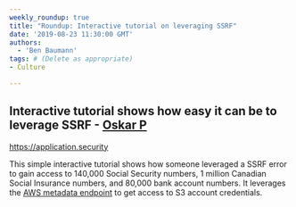```yaml
---
weekly_roundup: true
title: "Roundup: Interactive tutorial on leveraging SSRF"
date: '2019-08-23 11:30:00 GMT'
authors:
  - 'Ben Baumann'
tags: # (Delete as appropriate)
- Culture

---
```


## Interactive tutorial shows how easy it can be to leverage SSRF - [Oskar P](/people#oskar-pearson)

https://application.security

This simple interactive tutorial shows how someone leveraged a SSRF error to gain access to 140,000 Social Security numbers, 1 million Canadian Social Insurance numbers, and 80,000 bank account numbers. It leverages the [AWS metadata endpoint](https://docs.aws.amazon.com/AWSEC2/latest/UserGuide/ec2-instance-metadata.html) to get access to S3 account credentials.
